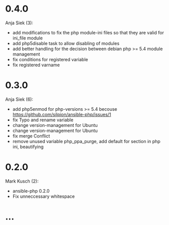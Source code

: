 # 0.4.0

Anja Siek (3):

* add modifications to fix the php module-ini files so that they are valid for ini\_file module
* add php5disable task to allow disabling of modules
* add better handling for the decision between debian php >= 5.4 module management
* fix conditions for registered variable
* fix registered varname

# 0.3.0

Anja Siek (6):

* add php5enmod for php-versions >= 5.4 becouse https://github.com/silpion/ansible-php/issues/1
* fix Typo and rename variable
* change version-management for Ubuntu
* change version-management for Ubuntu
* fix merge Conflict
* remove unused variable php\_ppa\_purge, add default for section in php ini, beautifying

# 0.2.0

Mark Kusch (2):

* ansible-php 0.2.0
* Fix unneccessary whitespace

# ...
